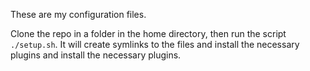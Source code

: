 These are my configuration files. 

Clone the repo in a folder in the home directory, then run the script `./setup.sh`. It will create symlinks to the files and install the necessary plugins and install the necessary plugins.
